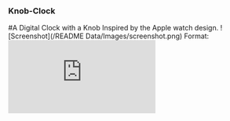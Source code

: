 ### Knob-Clock
#A Digital Clock with a Knob
Inspired by the Apple watch design.
![Screenshot](/README Data/Images/screenshot.png)
Format: ![Screenshot](https://pranshuchittora.github.io/Knob-Clock/index.html)
